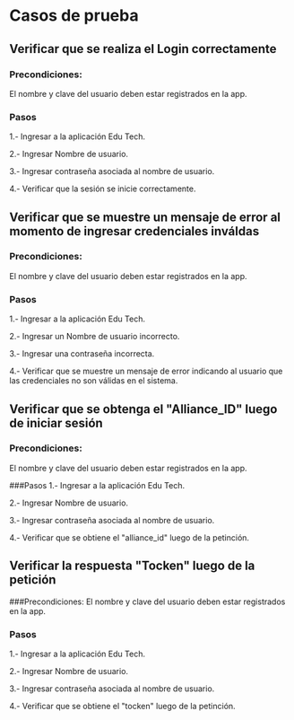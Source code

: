 # Casos de prueba

## Verificar que se realiza el Login correctamente

### Precondiciones:
El nombre y clave del usuario deben estar registrados en la app.

### Pasos
1.- Ingresar a la aplicación Edu Tech.

2.- Ingresar Nombre de usuario.

3.- Ingresar contraseña asociada al nombre de usuario.

4.- Verificar que la sesión se inicie correctamente.

## Verificar que se muestre un mensaje de error al momento de ingresar credenciales inváldas

### Precondiciones:
El nombre y clave del usuario deben estar registrados en la app.

### Pasos
1.- Ingresar a la aplicación Edu Tech.

2.- Ingresar un Nombre de usuario incorrecto.

3.- Ingresar una contraseña incorrecta.

4.- Verificar que se muestre un mensaje de error indicando al usuario que las credenciales no son válidas en el sistema.

## Verificar que se obtenga el "Alliance_ID" luego de iniciar sesión

### Precondiciones:
El nombre y clave del usuario deben estar registrados en la app.

###Pasos
1.- Ingresar a la aplicación Edu Tech.

2.- Ingresar Nombre de usuario.

3.- Ingresar contraseña asociada al nombre de usuario.

4.- Verificar que se obtiene el "alliance_id" luego de la petinción.

## Verificar la respuesta "Tocken" luego de la petición

###Precondiciones:
El nombre y clave del usuario deben estar registrados en la app.

### Pasos
1.- Ingresar a la aplicación Edu Tech.

2.- Ingresar Nombre de usuario.

3.- Ingresar contraseña asociada al nombre de usuario.

4.- Verificar que se obtiene el "tocken" luego de la petinción.

